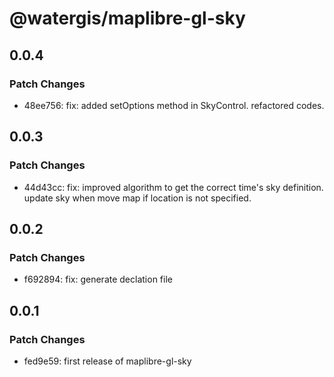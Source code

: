 # @watergis/maplibre-gl-sky

## 0.0.4

### Patch Changes

- 48ee756: fix: added setOptions method in SkyControl. refactored codes.

## 0.0.3

### Patch Changes

- 44d43cc: fix: improved algorithm to get the correct time's sky definition. update sky when move map if location is not specified.

## 0.0.2

### Patch Changes

- f692894: fix: generate declation file

## 0.0.1

### Patch Changes

- fed9e59: first release of maplibre-gl-sky
